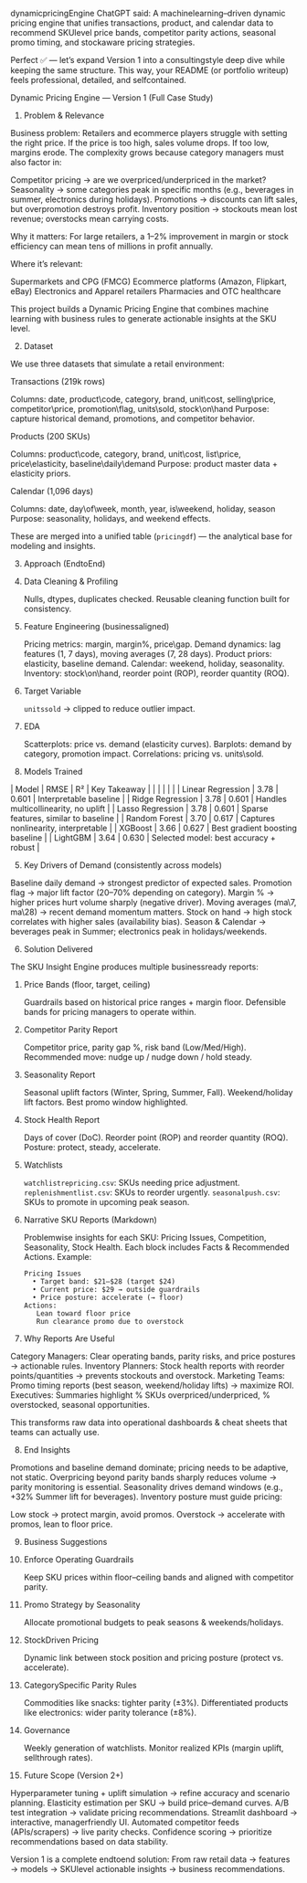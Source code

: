  dynamicpricingEngine
ChatGPT said:  A machinelearning–driven dynamic pricing engine that unifies transactions, product, and calendar data to recommend SKUlevel price bands, competitor parity actions, seasonal promo timing, and stockaware pricing strategies.

Perfect ✅ — let’s expand Version 1 into a consultingstyle deep dive while keeping the same structure. This way, your README (or portfolio writeup) feels professional, detailed, and selfcontained.



 Dynamic Pricing Engine — Version 1 (Full Case Study)



 1. Problem & Relevance

Business problem:
Retailers and ecommerce players struggle with setting the right price. If the price is too high, sales volume drops. If too low, margins erode. The complexity grows because category managers must also factor in:

 Competitor pricing → are we overpriced/underpriced in the market?
 Seasonality → some categories peak in specific months (e.g., beverages in summer, electronics during holidays).
 Promotions → discounts can lift sales, but overpromotion destroys profit.
 Inventory position → stockouts mean lost revenue; overstocks mean carrying costs.

Why it matters:
For large retailers, a 1–2% improvement in margin or stock efficiency can mean tens of millions in profit annually.

Where it’s relevant:

 Supermarkets and CPG (FMCG)
 Ecommerce platforms (Amazon, Flipkart, eBay)
 Electronics and Apparel retailers
 Pharmacies and OTC healthcare

This project builds a Dynamic Pricing Engine that combines machine learning with business rules to generate actionable insights at the SKU level.



 2. Dataset

We use three datasets that simulate a retail environment:

 Transactions (219k rows)

   Columns: date, product\code, category, brand, unit\cost, selling\price, competitor\price, promotion\flag, units\sold, stock\on\hand
   Purpose: capture historical demand, promotions, and competitor behavior.

 Products (200 SKUs)

   Columns: product\code, category, brand, unit\cost, list\price, price\elasticity, baseline\daily\demand
   Purpose: product master data + elasticity priors.

 Calendar (1,096 days)

   Columns: date, day\of\week, month, year, is\weekend, holiday, season
   Purpose: seasonality, holidays, and weekend effects.

These are merged into a unified table (`pricingdf`) — the analytical base for modeling and insights.



 3. Approach (EndtoEnd)

1. Data Cleaning & Profiling

    Nulls, dtypes, duplicates checked.
    Reusable cleaning function built for consistency.

2. Feature Engineering (businessaligned)

    Pricing metrics: margin, margin%, price\gap.
    Demand dynamics: lag features (1, 7 days), moving averages (7, 28 days).
    Product priors: elasticity, baseline demand.
    Calendar: weekend, holiday, seasonality.
    Inventory: stock\on\hand, reorder point (ROP), reorder quantity (ROQ).

3. Target Variable

    `unitssold` → clipped to reduce outlier impact.

4. EDA

    Scatterplots: price vs. demand (elasticity curves).
    Barplots: demand by category, promotion impact.
    Correlations: pricing vs. units\sold.



 4. Models Trained

| Model             | RMSE | R²    | Key Takeaway                               |
|  |  |  |  |
| Linear Regression | 3.78 | 0.601 | Interpretable baseline                     |
| Ridge Regression  | 3.78 | 0.601 | Handles multicollinearity, no uplift       |
| Lasso Regression  | 3.78 | 0.601 | Sparse features, similar to baseline       |
| Random Forest     | 3.70 | 0.617 | Captures nonlinearity, interpretable      |
| XGBoost           | 3.66 | 0.627 | Best gradient boosting baseline            |
| LightGBM      | 3.64 | 0.630 | Selected model: best accuracy + robust |



 5. Key Drivers of Demand (consistently across models)

 Baseline daily demand → strongest predictor of expected sales.
 Promotion flag → major lift factor (20–70% depending on category).
 Margin % → higher prices hurt volume sharply (negative driver).
 Moving averages (ma\7, ma\28) → recent demand momentum matters.
 Stock on hand → high stock correlates with higher sales (availability bias).
 Season & Calendar → beverages peak in Summer; electronics peak in holidays/weekends.



 6. Solution Delivered

The SKU Insight Engine produces multiple businessready reports:

1. Price Bands (floor, target, ceiling)

    Guardrails based on historical price ranges + margin floor.
    Defensible bands for pricing managers to operate within.

2. Competitor Parity Report

    Competitor price, parity gap %, risk band (Low/Med/High).
    Recommended move: nudge up / nudge down / hold steady.

3. Seasonality Report

    Seasonal uplift factors (Winter, Spring, Summer, Fall).
    Weekend/holiday lift factors.
    Best promo window highlighted.

4. Stock Health Report

    Days of cover (DoC).
    Reorder point (ROP) and reorder quantity (ROQ).
    Posture: protect, steady, accelerate.

5. Watchlists

    `watchlistrepricing.csv`: SKUs needing price adjustment.
    `replenishmentlist.csv`: SKUs to reorder urgently.
    `seasonalpush.csv`: SKUs to promote in upcoming peak season.

6. Narrative SKU Reports (Markdown)

    Problemwise insights for each SKU: Pricing Issues, Competition, Seasonality, Stock Health.
    Each block includes Facts & Recommended Actions.
    Example:

     ```
     Pricing Issues
       • Target band: $21–$28 (target $24)
       • Current price: $29 → outside guardrails
       • Price posture: accelerate (→ floor)
     Actions:
        Lean toward floor price
        Run clearance promo due to overstock
     ```



 7. Why Reports Are Useful

 Category Managers: Clear operating bands, parity risks, and price postures → actionable rules.
 Inventory Planners: Stock health reports with reorder points/quantities → prevents stockouts and overstock.
 Marketing Teams: Promo timing reports (best season, weekend/holiday lifts) → maximize ROI.
 Executives: Summaries highlight % SKUs overpriced/underpriced, % overstocked, seasonal opportunities.

This transforms raw data into operational dashboards & cheat sheets that teams can actually use.


 8. End Insights

 Promotions and baseline demand dominate; pricing needs to be adaptive, not static.
 Overpricing beyond parity bands sharply reduces volume → parity monitoring is essential.
 Seasonality drives demand windows (e.g., +32% Summer lift for beverages).
 Inventory posture must guide pricing:

   Low stock → protect margin, avoid promos.
   Overstock → accelerate with promos, lean to floor price.



 9. Business Suggestions

1. Enforce Operating Guardrails

    Keep SKU prices within floor–ceiling bands and aligned with competitor parity.

2. Promo Strategy by Seasonality

    Allocate promotional budgets to peak seasons & weekends/holidays.

3. StockDriven Pricing

    Dynamic link between stock position and pricing posture (protect vs. accelerate).

4. CategorySpecific Parity Rules

    Commodities like snacks: tighter parity (±3%).
    Differentiated products like electronics: wider parity tolerance (±8%).

5. Governance

    Weekly generation of watchlists.
    Monitor realized KPIs (margin uplift, sellthrough rates).

 10. Future Scope (Version 2+)

 Hyperparameter tuning + uplift simulation → refine accuracy and scenario planning.
 Elasticity estimation per SKU → build price–demand curves.
 A/B test integration → validate pricing recommendations.
 Streamlit dashboard → interactive, managerfriendly UI.
 Automated competitor feeds (APIs/scrapers) → live parity checks.
 Confidence scoring → prioritize recommendations based on data stability.
 
Version 1 is a complete endtoend solution:
From raw retail data → features → models → SKUlevel actionable insights → business recommendations.

